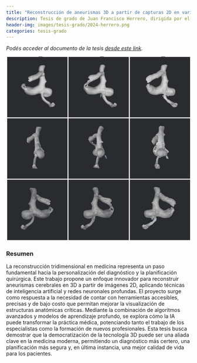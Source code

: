 ```yaml
---
title: "Reconstrucción de aneurismas 3D a partir de capturas 2D en varias direcciones utilizando redes neuronales"
description: Tesis de grado de Juan Francisco Herrero, dirigida por el Dr. Ignacio Larrabide y por la Dr. Emmanuel Iarussi
header-img: images/tesis-grado/2024-herrero.png
categories: tesis-grado
---
```

*Podés acceder al documento de la tesis [desde este link](https://www.ridaa.unicen.edu.ar/items/b3e92684-489c-4b4d-a711-e2a9668a416f).*


<div class="image-post-container">
    <img src="/images/tesis-grado/2024-herrero.png"/>
</div>

### Resumen

La reconstrucción tridimensional en medicina representa un paso fundamental hacia la personalización del diagnóstico y la planificación quirúrgica. Este trabajo propone un enfoque innovador para reconstruir aneurismas cerebrales en 3D a partir de imágenes 2D, aplicando técnicas de inteligencia artificial y redes neuronales profundas.
El proyecto surge como respuesta a la necesidad de contar con herramientas accesibles, precisas y de bajo costo que permitan mejorar la visualización de estructuras anatómicas críticas.
Mediante la combinación de algoritmos avanzados y modelos de aprendizaje profundo, se explora cómo la IA puede transformar la práctica médica, potenciando tanto el trabajo de los especialistas como la formación de nuevos profesionales.
Esta tesis busca demostrar que la democratización de la tecnología 3D puede ser una aliada clave en la medicina moderna, permitiendo un diagnóstico más certero, una planificación más segura y, en última instancia, una mejor calidad de vida para los pacientes.
